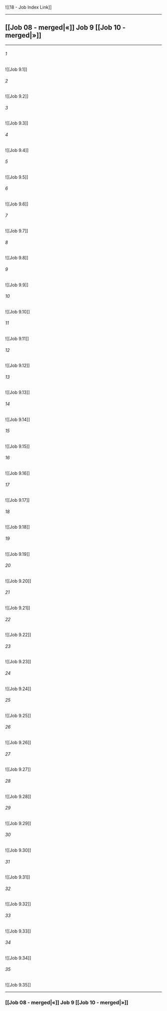 ![[18 - Job Index Link]]

---
##  [[Job 08 - merged|«]] Job 9 [[Job 10 - merged|»]]

---

###### 1
![[Job 9.1]] 

###### 2
![[Job 9.2]] 

###### 3
![[Job 9.3]] 

###### 4
![[Job 9.4]]

###### 5 
![[Job 9.5]] 

###### 6
![[Job 9.6]] 

###### 7
![[Job 9.7]] 

###### 8
![[Job 9.8]] 

###### 9
![[Job 9.9]] 

###### 10
![[Job 9.10]] 

###### 11
![[Job 9.11]] 

###### 12
![[Job 9.12]]

###### 13
![[Job 9.13]] 

###### 14
![[Job 9.14]] 

###### 15
![[Job 9.15]]

###### 16
![[Job 9.16]] 

###### 17
![[Job 9.17]]

###### 18
![[Job 9.18]] 

###### 19
![[Job 9.19]] 

###### 20
![[Job 9.20]]

###### 21
![[Job 9.21]] 

###### 22
![[Job 9.22]] 

###### 23
![[Job 9.23]]

###### 24
![[Job 9.24]] 

###### 25
![[Job 9.25]]

###### 26
![[Job 9.26]] 

###### 27
![[Job 9.27]] 

###### 28
![[Job 9.28]]

###### 29
![[Job 9.29]] 

###### 30
![[Job 9.30]] 

###### 31
![[Job 9.31]] 

###### 32
![[Job 9.32]] 

###### 33
![[Job 9.33]]

###### 34
![[Job 9.34]] 

###### 35
![[Job 9.35]]


---
###  [[Job 08 - merged|«]] Job 9 [[Job 10 - merged|»]]